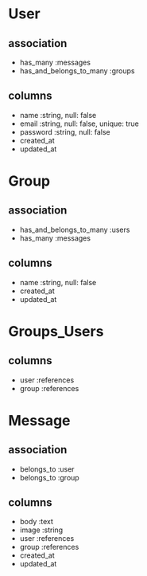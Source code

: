 # User

## association
- has_many :messages
- has_and_belongs_to_many :groups

## columns
- name         :string, null: false
- email        :string, null: false, unique: true
- password     :string, null: false
- created_at
- updated_at


# Group

## association
- has_and_belongs_to_many :users
- has_many :messages

## columns
- name           :string, null: false
- created_at
- updated_at


# Groups_Users

## columns
- user         :references
- group        :references


# Message

## association
- belongs_to :user
- belongs_to :group

## columns
- body         :text
- image        :string
- user         :references
- group        :references
- created_at
- updated_at
